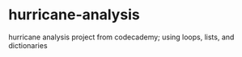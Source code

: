 # hurricane-analysis
hurricane analysis project from codecademy; using loops, lists, and dictionaries
